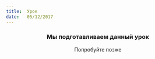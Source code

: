 ```yaml
---
title:  Урок
date:   05/12/2017
---
```


### <center>Мы подготавливаем данный урок</center>
<center>Попробуйте позже</center>